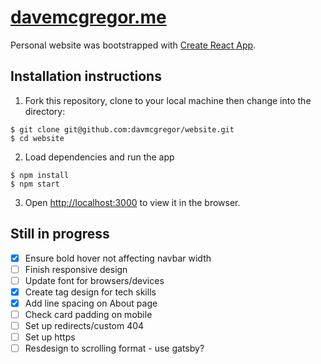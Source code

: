 # [davemcgregor.me](http://davemcgregor.me/)

Personal website was bootstrapped with [Create React App](https://github.com/facebook/create-react-app).

## Installation instructions

1. Fork this repository, clone to your local machine then change into the directory:
```
$ git clone git@github.com:davmcgregor/website.git
$ cd website
```
2. Load dependencies and run the app 
```
$ npm install
$ npm start
```
3. Open [http://localhost:3000](http://localhost:3000) to view it in the browser.

## Still in progress

- [x] Ensure bold hover not affecting navbar width
- [ ] Finish responsive design
- [ ] Update font for browsers/devices
- [x] Create tag design for tech skills
- [x] Add line spacing on About page
- [ ] Check card padding on mobile
- [ ] Set up redirects/custom 404
- [ ] Set up https
- [ ] Resdesign to scrolling format - use gatsby?
